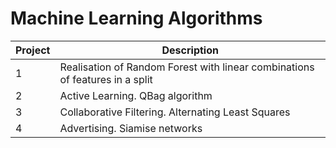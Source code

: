 # Machine Learning Algorithms 

| Project | Description |
|----|----|
| 1 | Realisation of Random Forest with linear combinations of features in a split |
| 2 | Active Learning. QBag algorithm |
| 3 | Collaborative Filtering. Alternating Least Squares |
| 4 | Advertising. Siamise networks |
